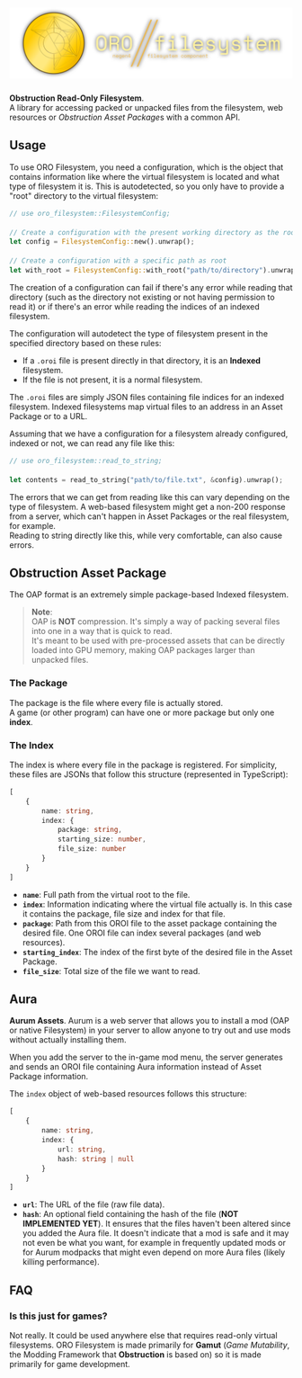 # <img src="assets/orofilesystem.svg" alt="ORO Filesystem" />

**Obstruction Read-Only Filesystem**.   
A library for accessing packed or unpacked files from the filesystem, web resources
or *Obstruction Asset Package*s with a common API.

## Usage

To use ORO Filesystem, you need a configuration, which is the object that contains
information like where the virtual filesystem is located and what type of filesystem
it is. This is autodetected, so you only have to provide a "root" directory to
the virtual filesystem:

```rust
// use oro_filesystem::FilesystemConfig;

// Create a configuration with the present working directory as the root
let config = FilesystemConfig::new().unwrap();

// Create a configuration with a specific path as root
let with_root = FilesystemConfig::with_root("path/to/directory").unwrap();
```

The creation of a configuration can fail if there's any error while reading
that directory (such as the directory not existing or not having permission
to read it) or if there's an error while reading the indices of an indexed
filesystem.

The configuration will autodetect the type of filesystem present in the
specified directory based on these rules:

- If a `.oroi` file is present directly in that directory, it is an
    **Indexed** filesystem.
- If the file is not present, it is a normal filesystem.

The `.oroi` files are simply JSON files containing file indices
for an indexed filesystem. Indexed filesystems map virtual files to an address
in an Asset Package or to a URL.

Assuming that we have a configuration for a filesystem already configured,
indexed or not, we can read any file like this:

```rust
// use oro_filesystem::read_to_string;

let contents = read_to_string("path/to/file.txt", &config).unwrap();
```

The errors that we can get from reading like this can vary depending on the
type of filesystem. A web-based filesystem might get a non-200 response from
a server, which can't happen in Asset Packages or the real filesystem, for 
example.  
Reading to string directly like this, while very comfortable, can also cause
errors.

## Obstruction Asset Package

The OAP format is an extremely simple package-based Indexed filesystem.

> **Note**:  
> OAP is **NOT** compression. It's simply a way of packing several files into
one in a way that is quick to read.  
> It's meant to be used with pre-processed assets that can be directly loaded
into GPU memory, making OAP packages larger than unpacked files.

### The Package

The package is the file where every file is actually stored.  
A game (or other program) can have one or more package but only one **index**.

### The Index

The index is where every file in the package is registered. For simplicity, these
files are JSONs that follow this structure (represented in TypeScript):

```ts
[
    {
        name: string,
        index: {
            package: string,
            starting_size: number,
            file_size: number
        }
    }
]
```
- **`name`**: Full path from the virtual root to the file.
- **`index`**: Information indicating where the virtual file actually is. In this
case it contains the package, file size and index for that file.
- **`package`**: Path from this OROI file to the asset package containing the desired file. One OROI file can index several packages (and web resources).
- **`starting_index`**: The index of the first byte of the desired file in the Asset Package.
- **`file_size`**: Total size of the file we want to read.

## Aura

**Aurum Assets**. Aurum is a web server that allows you to install a mod (OAP or
native Filesystem) in your server to allow anyone to try out and use mods without
actually installing them.

When you add the server to the in-game mod menu, the server generates and sends
an OROI file containing Aura information instead of Asset Package information.

The `index` object of web-based resources follows this structure:

```ts
[
    {
        name: string,
        index: {
            url: string,
            hash: string | null
        }
    }
]
```
- **`url`**: The URL of the file (raw file data).
- **`hash`**: An optional field containing the hash of the file (**NOT IMPLEMENTED YET**). It ensures that the files haven't been altered since you added the Aura file. It doesn't indicate that a mod is safe and it may not even be what you want, for example in frequently updated mods or for Aurum modpacks that might even depend on more Aura files (likely killing performance).

## FAQ

### Is this just for games?

Not really. It could be used anywhere else that requires read-only virtual
filesystems. ORO Filesystem is made primarily for **Gamut** (*Game Mutability*,
the Modding Framework that **Obstruction** is based on) so it is made
primarily for game development.